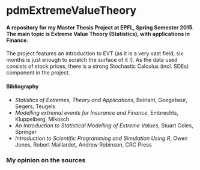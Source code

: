 # pdmExtremeValueTheory
#### A repository for my Master Thesis Project at EPFL, Spring Semester 2015. The main topic is Extreme Value Theory (Statistics), with applications in Finance.
The project features an introduction to EVT (as it is a very vast field, six months is just enough to scratch the surface of it !). As the data used consists of stock prices, there is a strong Stochastic Calculus (incl. SDEs) component in the project.
#### Bibliography
* *Statistics of Extremes, Theory and Applications*, Beirlant, Goegebeur, Segers, Teugels
* *Modelling extremal events for Insurance and Finance*, Embrechts, Kluppelberg, Mikosch
* *An Introduction to Statistical Modelling of Extreme Values*, Stuart Coles, Springer
* *Introduction to Scientific Programming and Simulation Using R*, Owen Jones, Robert Maillardet, Andrew Robinson, CRC Press
### My opinion on the sources
